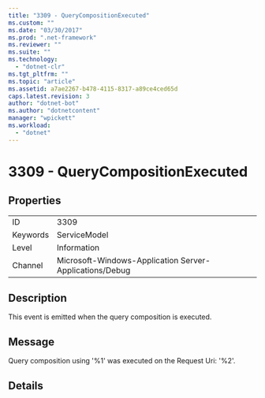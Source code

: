 ```yaml
---
title: "3309 - QueryCompositionExecuted"
ms.custom: ""
ms.date: "03/30/2017"
ms.prod: ".net-framework"
ms.reviewer: ""
ms.suite: ""
ms.technology: 
  - "dotnet-clr"
ms.tgt_pltfrm: ""
ms.topic: "article"
ms.assetid: a7ae2267-b478-4115-8317-a89ce4ced65d
caps.latest.revision: 3
author: "dotnet-bot"
ms.author: "dotnetcontent"
manager: "wpickett"
ms.workload: 
  - "dotnet"
---
```

# 3309 - QueryCompositionExecuted
## Properties  
  
|||  
|-|-|  
|ID|3309|  
|Keywords|ServiceModel|  
|Level|Information|  
|Channel|Microsoft-Windows-Application Server-Applications/Debug|  
  
## Description  
 This event is emitted when the query composition is executed.  
  
## Message  
 Query composition using '%1' was executed on the Request Uri: '%2'.  
  
## Details
